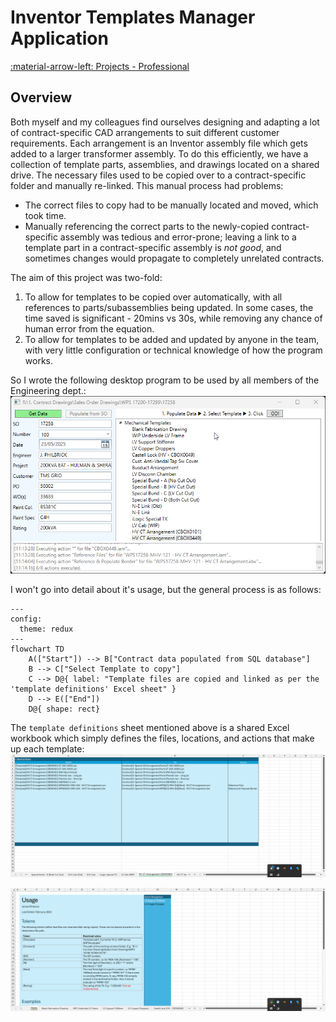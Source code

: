 # Inventor Templates Manager Application
[:material-arrow-left: Projects - Professional](projects-professional.md)
## Overview
Both myself and my colleagues find ourselves designing and adapting a lot of contract-specific CAD arrangements to suit different customer requirements. Each arrangement is an Inventor assembly file which gets added to a larger transformer assembly. To do this efficiently, we have a collection of template parts, assemblies, and drawings located on a shared drive. The necessary files used to be copied over to a contract-specific folder and manually re-linked. This manual process had problems:
- The correct files to copy had to be manually located and moved, which took time.
- Manually referencing the correct parts to the newly-copied contract-specific assembly was tedious and error-prone; leaving a link to a template part in a contract-specific assembly is *not good*, and sometimes changes would propagate to completely unrelated contracts. 

The aim of this project was two-fold: 
1. To allow for templates to be copied over automatically, with all references to parts/subassemblies being updated. In some cases, the time saved is significant - 20mins vs 30s, while removing any chance of human error from the equation. 
2. To allow for templates to be added and updated by anyone in the team, with very little configuration or technical knowledge of how the program works. 

So I wrote the following desktop program to be used by all members of the Engineering dept.:
![](assets/WPSTemplates_QF5PSZLVmi.png)

I won't go into detail about it's usage, but the general process is as follows: 

```mermaid
---
config:
  theme: redux
---
flowchart TD
    A(["Start"]) --> B["Contract data populated from SQL database"]
    B --> C["Select Template to copy"]
    C --> D@{ label: "Template files are copied and linked as per the 'template definitions' Excel sheet" }
    D --> E(["End"])
    D@{ shape: rect}

```
The `template definitions` sheet mentioned above is a shared Excel workbook which simply defines the files, locations, and actions that make up each template:
![](assets/EXCEL_DVZtNQFzrG.png)

![](assets/EXCEL_HQIibJv8nP.png)